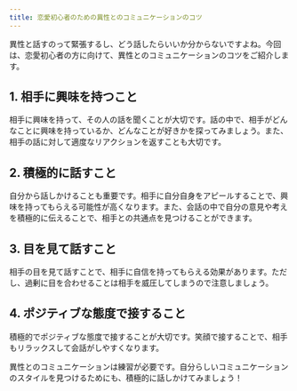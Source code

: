 ```yaml
---
title: 恋愛初心者のための異性とのコミュニケーションのコツ
---
```


異性と話すのって緊張するし、どう話したらいいか分からないですよね。今回は、恋愛初心者の方に向けて、異性とのコミュニケーションのコツをご紹介します。

## 1. 相手に興味を持つこと

相手に興味を持って、その人の話を聞くことが大切です。話の中で、相手がどんなことに興味を持っているか、どんなことが好きかを探ってみましょう。また、相手の話に対して適度なリアクションを返すことも大切です。

## 2. 積極的に話すこと

自分から話しかけることも重要です。相手に自分自身をアピールすることで、興味を持ってもらえる可能性が高くなります。また、会話の中で自分の意見や考えを積極的に伝えることで、相手との共通点を見つけることができます。

## 3. 目を見て話すこと

相手の目を見て話すことで、相手に自信を持ってもらえる効果があります。ただし、過剰に目を合わせることは相手を威圧してしまうので注意しましょう。

## 4. ポジティブな態度で接すること

積極的でポジティブな態度で接することが大切です。笑顔で接することで、相手もリラックスして会話がしやすくなります。

異性とのコミュニケーションは練習が必要です。自分らしいコミュニケーションのスタイルを見つけるためにも、積極的に話しかけてみましょう！
